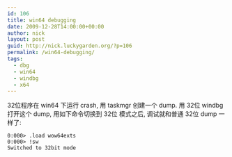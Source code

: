 ```yaml
---
id: 106
title: win64 debugging
date: 2009-12-28T14:00:00+00:00
author: nick
layout: post
guid: http://nick.luckygarden.org/?p=106
permalink: /win64-debugging/
tags:
  - dbg
  - win64
  - windbg
  - x64
---
```

32位程序在 win64 下运行 crash, 用 taskmgr 创建一个 dump. 用 32位 windbg 打开这个 dump, 用如下命令切换到 32位 模式之后, 调试就和普通 32位 dump 一样了:

	0:000> .load wow64exts
	0:000> !sw
	Switched to 32bit mode
